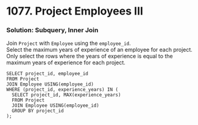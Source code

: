 # 1077. Project Employees III

### Solution: Subquery, Inner Join

Join `Project` with `Employee` using the `employee_id`.  
Select the maximum years of experience of an employee for each project.  
Only select the rows where the years of experience is equal to the maximum years of experience for each project.  

```
SELECT project_id, employee_id
FROM Project
JOIN Employee USING(employee_id)
WHERE (project_id, experience_years) IN (
  SELECT project_id, MAX(experience_years) 
  FROM Project
  JOIN Employee USING(employee_id)
  GROUP BY project_id
);
```